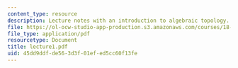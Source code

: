 ```yaml
---
content_type: resource
description: Lecture notes with an introduction to algebraic topology.
file: https://ol-ocw-studio-app-production.s3.amazonaws.com/courses/18-917-topics-in-algebraic-topology-the-sullivan-conjecture-fall-2007/45dd9ddfde563d3f01efed5cc60f13fe_lecture1.pdf
file_type: application/pdf
resourcetype: Document
title: lecture1.pdf
uid: 45dd9ddf-de56-3d3f-01ef-ed5cc60f13fe
---
```

